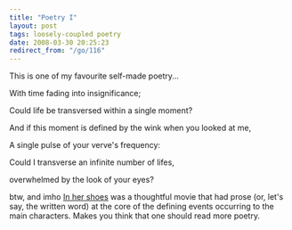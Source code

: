 ```yaml
---
title: "Poetry I"
layout: post
tags: loosely-coupled poetry
date: 2008-03-30 20:25:23
redirect_from: "/go/116"
---
```


This is one of my favourite self-made poetry...

<quote>With time fading into insignificance;

Could life be transversed within a single moment?

And if this moment is defined by the wink when you looked at me,

A single pulse of your verve's frequency:

Could I transverse an infinite number of lifes,

overwhelmed by the look of your eyes?</quote>

btw, and imho [In her shoes](http://www.imdb.com/title/tt0388125/) was a thoughtful movie that had prose (or, let's say, the written word) at the core of the defining events occurring to the main characters. Makes you think that one should read more poetry.